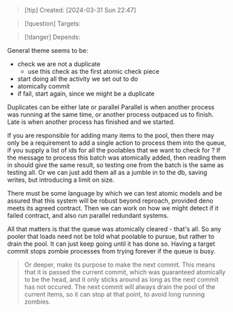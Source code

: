 
>[!tip] Created: [2024-03-31 Sun 22:47]

>[!question] Targets: 

>[!danger] Depends: 

General theme seems to be:
 - check we are not a duplicate
	 - use this check as the first atomic check piece
 - start doing all the activity we set out to do
 - atomically commit
 - if fail, start again, since we might be a duplicate

Duplicates can be either late or parallel
Parallel is when another process was running at the same time, or another process outpaced us to finish.
Late is when another process has finished and we started.


If you are responsible for adding many items to the pool, then there may only be a requirement to add a single action to process them into the queue, if you supply a list of ids for all the poolables that we want to check for ?
If the message to process this batch was atomically added, then reading them in should give the same result, so testing one from the batch is the same as testing all.
Or we can just add them all as a jumble in to the db, saving writes, but introducing a limit on size.

There must be some language by which we can test atomic models and be assured that this system will be robust beyond reproach, provided deno meets its agreed contract.
Then we can work on how we might detect if it failed contract, and also run parallel redundant systems.

All that matters is that the queue was atomically cleared - that's all.
So any pooler that loads need not be told what poolable to pursue, but rather to drain the pool. 
It can just keep going until it has done so.
Having a target commit stops zombie processes from trying forever if the queue is busy.

> Or deeper, make its purpose to make the next commit.  This means that it is passed the current commit, which was guaranteed atomically to be the head, and it only sticks around as long as the next commit has not occured.  The next commit will always drain the pool of the current items, so it can stop at that point, to avoid long running zombies.
